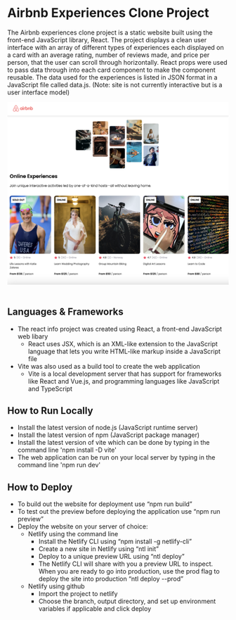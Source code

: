 # Airbnb Experiences Clone Project
The Airbnb experiences clone project is a static website built using the front-end JavaScript library, React. The project displays a clean user interface with an array of different types of experiences each displayed on a card with an average rating, number of reviews made, and price per person, that the user can scroll through horizontally. React props were used to pass data through into each card component to make the component reusable. The data used for the experiences is listed in JSON format in a JavaScript file called data.js. (Note: site is not currently interactive but is a user interface model)

![Airbnb](./images/airbnb.png?raw=true "Airbnb")
<br></br>

## Languages & Frameworks
- The react info project was created using React, a front-end JavaScript web libary
  - React uses JSX, which is an XML-like extension to the JavaScript language that lets you write HTML-like markup inside a JavaScript file
- Vite was also used as a build tool to create the web application
  - Vite is a local development server that has support for frameworks like React and Vue.js, and programming languages like JavaScript and TypeScript 

## How to Run Locally
- Install the latest version of node.js (JavaScript runtime server)
- Install the latest version of npm (JavaScript package manager)
- Install the latest version of vite which can be done by typing in the command line 'npm install -D vite'
- The web application can be run on your local server by typing in the command line 'npm run dev'

## How to Deploy
- To build out the website for deployment use “npm run build”
- To test out the preview before deploying the application use “npm run preview”
- Deploy the website on your server of choice:
  - Netlify using the command line
    - Install the Netlify CLI using “npm install -g netlify-cli”
    - Create a new site in Netlify using “ntl init”
    - Deploy to a unique preview URL using “ntl deploy”
    - The Netlify CLI will share with you a preview URL to inspect. When you are ready to go into production, use the prod flag to deploy the site into production “ntl deploy --prod”
  - Netlify using github
    - Import the project to netlify
    - Choose the branch, output directory, and set up environment variables if applicable and click deploy

